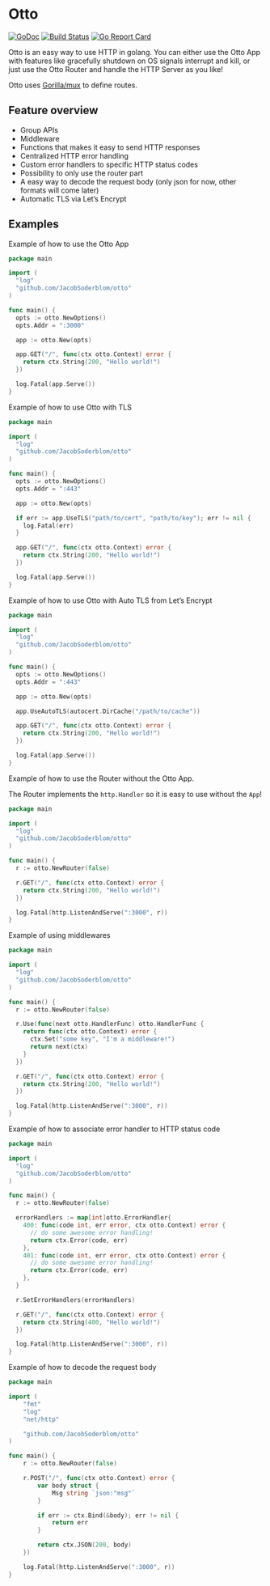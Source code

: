 # Otto

[![GoDoc](https://godoc.org/github.com/JacobSoderblom/otto?status.svg)](http://godoc.org/github.com/JacobSoderblom/otto)
[![Build Status](https://travis-ci.org/JacobSoderblom/otto.svg?branch=master)](https://travis-ci.org/JacobSoderblom/otto)
[![Go Report Card](https://goreportcard.com/badge/github.com/JacobSoderblom/otto)](https://goreportcard.com/report/github.com/JacobSoderblom/otto)

Otto is an easy way to use HTTP in golang. You can either use the Otto App with features like gracefully shutdown on OS signals interrupt and kill, or just use the Otto Router and handle the HTTP Server as you like!

Otto uses [Gorilla/mux](https://github.com/gorilla/mux) to define routes.

## Feature overview

- Group APIs
- Middleware
- Functions that makes it easy to send HTTP responses
- Centralized HTTP error handling
- Custom error handlers to specific HTTP status codes
- Possibility to only use the router part
- A easy way to decode the request body (only json for now, other formats will come later)
- Automatic TLS via Let’s Encrypt

## Examples

Example of how to use the Otto App

```Go
package main

import (
  "log"
  "github.com/JacobSoderblom/otto"
)

func main() {
  opts := otto.NewOptions()
  opts.Addr = ":3000"

  app := otto.New(opts)

  app.GET("/", func(ctx otto.Context) error {
    return ctx.String(200, "Hello world!")
  })

  log.Fatal(app.Serve())
}
```

Example of how to use Otto with TLS

```Go
package main

import (
  "log"
  "github.com/JacobSoderblom/otto"
)

func main() {
  opts := otto.NewOptions()
  opts.Addr = ":443"

  app := otto.New(opts)

  if err := app.UseTLS("path/to/cert", "path/to/key"); err != nil {
    log.Fatal(err)
  }

  app.GET("/", func(ctx otto.Context) error {
    return ctx.String(200, "Hello world!")
  })

  log.Fatal(app.Serve())
}
```

Example of how to use Otto with Auto TLS from Let’s Encrypt

```Go
package main

import (
  "log"
  "github.com/JacobSoderblom/otto"
)

func main() {
  opts := otto.NewOptions()
  opts.Addr = ":443"

  app := otto.New(opts)

  app.UseAutoTLS(autocert.DirCache("/path/to/cache"))

  app.GET("/", func(ctx otto.Context) error {
    return ctx.String(200, "Hello world!")
  })

  log.Fatal(app.Serve())
}
```

Example of how to use the Router without the Otto App.

The Router implements the `http.Handler` so it is easy to use without the `App`!

```Go
package main

import (
  "log"
  "github.com/JacobSoderblom/otto"
)

func main() {
  r := otto.NewRouter(false)

  r.GET("/", func(ctx otto.Context) error {
    return ctx.String(200, "Hello world!")
  })

  log.Fatal(http.ListenAndServe(":3000", r))
}
```

Example of using middlewares

```Go
package main

import (
  "log"
  "github.com/JacobSoderblom/otto"
)

func main() {
  r := otto.NewRouter(false)

  r.Use(func(next otto.HandlerFunc) otto.HandlerFunc {
    return func(ctx otto.Context) error {
      ctx.Set("some key", "I'm a middleware!")
      return next(ctx)
    }
  })

  r.GET("/", func(ctx otto.Context) error {
    return ctx.String(200, "Hello world!")
  })

  log.Fatal(http.ListenAndServe(":3000", r))
}
```

Example of how to associate error handler to HTTP status code

```Go
package main

import (
  "log"
  "github.com/JacobSoderblom/otto"
)

func main() {
  r := otto.NewRouter(false)

  errorHandlers := map[int]otto.ErrorHandler{
    400: func(code int, err error, ctx otto.Context) error {
      // do some awesome error handling!
      return ctx.Error(code, err)
    },
    401: func(code int, err error, ctx otto.Context) error {
      // do some awesome error handling!
      return ctx.Error(code, err)
    },
  }

  r.SetErrorHandlers(errorHandlers)

  r.GET("/", func(ctx otto.Context) error {
    return ctx.String(400, "Hello world!")
  })

  log.Fatal(http.ListenAndServe(":3000", r))
}
```

Example of how to decode the request body

```Go
package main

import (
	"fmt"
	"log"
	"net/http"

	"github.com/JacobSoderblom/otto"
)

func main() {
	r := otto.NewRouter(false)

	r.POST("/", func(ctx otto.Context) error {
		var body struct {
			Msg string `json:"msg"`
		}

		if err := ctx.Bind(&body); err != nil {
			return err
		}

		return ctx.JSON(200, body)
	})

	log.Fatal(http.ListenAndServe(":3000", r))
}
```
